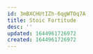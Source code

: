 ```yaml
---
id: 3mBXCHUtIZh-6qgWTOq7A
title: Stoic Fortitude
desc: ''
updated: 1644961726972
created: 1644961726972
---
```


